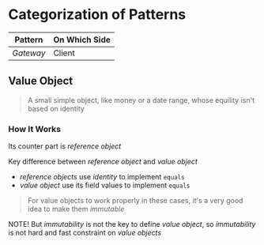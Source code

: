 # Categorization of Patterns

Pattern       | On Which Side 
--------------|----------------
*Gateway*     | Client

## Value Object
> A small simple object, like money or a date range, whose equility isn't based on identity

### How It Works

Its counter part is *reference object*

Key difference between *reference object* and *value object*

* *reference objects* use *identity* to implement `equals`
* *value object* use its field values to implement `equals`


> For value objects to work properly in these cases, it's a very good idea to make them *immutable*

NOTE! But *immutability* is not the key to define *value object*, so *immutability* is not  hard and fast constraint on *value objects*

